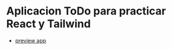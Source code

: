 # Aplicacion ToDo para practicar React y Tailwind

- [preview app](https://tareas-todo-react.netlify.app)
